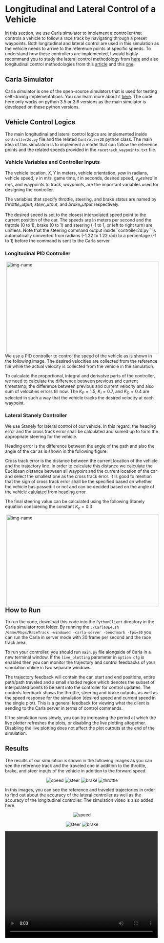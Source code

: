 # Longitudinal and Lateral Control of a Vehicle
In this section, we use Carla simulator to implement a controller that controls a vehicle to follow a race track by navigating through a preset waypoints. Both longitudinal and lateral control are used in this simulation as the vehicle needs to arrive to the reference points at specific speeds. To understand how these controllers are implemented, I would highly recommand you to study the lateral control methodology from [here](https://www.ri.cmu.edu/pub_files/2009/2/Automatic_Steering_Methods_for_Autonomous_Automobile_Path_Tracking.pdf) and also longitudinal control methodologies from this [article](http://ieeexplore.ieee.org/stamp/stamp.jsp?tp=&arnumber=8286943&isnumber=8363076) and this [one](http://homepage.divms.uiowa.edu/~kearney/pubs/CurvesAndSurfaces_ClosestPoint.pdf).

## Carla Simulator
Carla simulator is one of the open-source simulators that is used for testing self-driving implementations. You can learn more about it [here](https://carla.org/). The code here only works on python 3.5 or 3.6 versions as the main simulator is developed on these python versions.

## Vehicle Control Logics
The main longitudinal and lateral control logics are implemented inside `controller2d.py` file and the related `Controller2D` python class. The main idea of this simulation is to implement a model that can follow the reference points and the related speeds provided in the `racetrack_waypoints.txt` file. 

### Vehicle Variables and Controller Inputs
The vehicle location, $X,Y$ in meters, vehicle orientation, $yaw$ in radians, vehicle speed, $v$ in m/s, game time, $t$ in seconds, desired speed, $v_desired$ in m/s, and waypoints to track, $waypoints$, are the important variables used for designing the controller.

The variables that specify throttle, steering, and brake status are named by $throttle_output$, $steer_output$, and $brake_output$ respectively.

The desired speed is set to the closest interpolated speed point to the current position of the car. The speeds are in meters per second and the throttle (0 to 1), brake (0 to 1) and steering (-1 to 1, or left to right turn) are unitless. Note that the steering command output inside `controller2d.py`` is automatically converted from radians (-1.22 to 1.22 rad) to a percentage (-1 to 1) before the command is sent to the Carla server.

### Longitudinal PID Controller
<p>
  <img alt="img-name" src="./images/longitudinal_controller.png" width="500" height="300" align="right">
</p>

We use a PID controller to control the speed of the vehicle as is shown in the following image. The desired velocities are collected from the reference file while the actual velocity is collected from the vehicle in the simulation. 

To calculate the proportional, integral and derivatve parts of the controller, we need to calculate the difference between previous and current timestamp, the difference between previous and current velocity and also sum of  velocities errors till now. The $K_P=1.5$, $K_I=0.7$, and $K_D=0.4$ are selected in such a way that the vehicle tracks the desired velocity at each waypoint.

### Lateral Stanely Controller

We use Stanely for lateral control of our vehicle. In this regard, the heading error and the cross track error shall be calculated and sumed up to form the appropriate steering for the vehicle. 

Heading error is the difference between the angle of the path and also the angle of the car as is shown in the following figure.

Cross track error is the distance between the current location of the vehicle and the trajectory line. In order to calculate this distance we calculate the Euclidean distance between all waypoint and the current location of the car and select the smallest one as the cross track error. It is good to mention that the sign of cross track error shall be the specified based on whether the vehicle has passedi t or not and can be decided based on the angle of the vehicle calulated from heading error.

The final steering value can be calculated using the following Stanely equation considering the constant $K_e=0.3$

<p>
  <img alt="img-name" src="./images/lateral_controller.png" width="500" height="300" align="right">
</p>

## How to Run
To run the code, download this code into the `PythonClient` directory in the Carla simulator root folder. 
By running the `./CarlaUE4.sh /Game/Maps/RaceTrack -windowed -carla-server -benchmark -fps=30` you can run the Carla in server mode with 30 frame per second and the race track area. 

To run your controller, you should run `main.py` file alongside of Carla in a new terminal window. If the `live_plotting` parameter in `option.cfg` is enabled then you can monitor the trajectory and control feedbacks of your simulation online in two separate windows. 

The trajectory feedback will contain the car, start and end positions, entire path/path traveled and a small shaded region which denotes the subset of interpolated points to be sent into the controller for control updates.
The controls feedback shows the throttle, steering and brake outputs, as well as the speed response for the simulation (desired speed and current speed in the single plot). This is a general feedback for viewing what the client is sending to the Carla server in terms of control commands. 

If the simulation runs slowly, you can try increasing the period at which the live plotter refreshes the plots, or disabling the live plotting altogether. Disabling the live plotting does not affect the plot outputs at the end of the simulation.

## Results
The results of our simulation is shown in the following images as you can see the reference track and the traveled one in addition to the throttle, brake, and steer inputs of the vehicle in addition to the forward speed.
<p align="center">
    <img src="./images/forward_speed.png" title="speed"/>
    <img src="./images/steer_output.png" title="steer"/> 
    <img src="./images/brake_output.png" title="brake"/> 
    <img src="./images/throttle_output.png" title="throttle"/>
</p>

In this images, you can see the reference and traveled trajectories in order to find out about the accuracy of the lateral controller as well as the accuracy of the longitudinal controller. The simulation video is also added here.
<p align="center">
    <img src="./images/trajectory.png" title="speed"/>
</p>
<p align="center">
    <img src="./images/location_results.png" title="steer"/> 
    <img src="./images/speed_results.png" title="brake"/> 
</p>

<video align="center" width="500" height="350" controls>
  <source src="results.mp4" type="video/mp4">
</video>